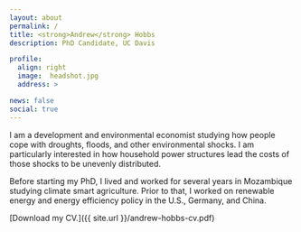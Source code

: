 ```yaml
---
layout: about
permalink: /
title: <strong>Andrew</strong> Hobbs
description: PhD Candidate, UC Davis

profile:
  align: right
  image:  headshot.jpg
  address: >

news: false
social: true
---
```


I am a development and environmental economist studying how people cope with droughts, floods, and other environmental shocks. I am particularly interested in how household
power structures lead the costs of those shocks to be unevenly distributed.

Before starting my PhD, I lived and worked for several years in Mozambique studying climate smart agriculture. Prior to that, I worked on renewable energy and energy efficiency policy in the U.S., Germany, and China.

[Download my CV.]({{ site.url }}/andrew-hobbs-cv.pdf)

